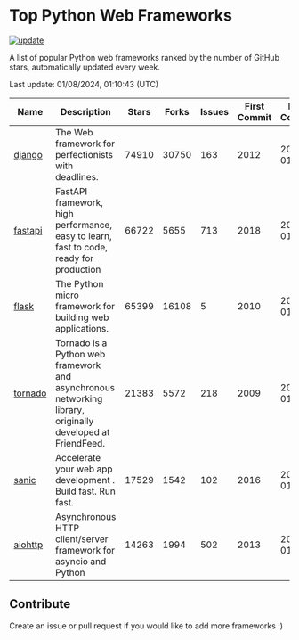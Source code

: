 # Top Python Web Frameworks

[![update](https://github.com/sunnysid3up/python-web-frameworks/actions/workflows/update.yml/badge.svg)](https://github.com/sunnysid3up/python-web-frameworks/actions/workflows/update.yml)

A list of popular Python web frameworks ranked by the number of GitHub stars, automatically updated every week.

Last update: 01/08/2024, 01:10:43 (UTC)

| Name          | Description          | Stars                     | Forks          | Issues               | First Commit        | Last Commit         |
|---------------|----------------------|---------------------------|----------------|----------------------|---------------------|---------------------|
| [django](https://github.com/django/django) | The Web framework for perfectionists with deadlines. | 74910 | 30750 | 163 | 2012 | 2024-01-08 |
| [fastapi](https://github.com/tiangolo/fastapi) | FastAPI framework, high performance, easy to learn, fast to code, ready for production | 66722 | 5655 | 713 | 2018 | 2024-01-08 |
| [flask](https://github.com/pallets/flask) | The Python micro framework for building web applications. | 65399 | 16108 | 5 | 2010 | 2024-01-08 |
| [tornado](https://github.com/tornadoweb/tornado) | Tornado is a Python web framework and asynchronous networking library, originally developed at FriendFeed. | 21383 | 5572 | 218 | 2009 | 2024-01-07 |
| [sanic](https://github.com/sanic-org/sanic) |  Accelerate your web app development . Build fast. Run fast. | 17529 | 1542 | 102 | 2016 | 2024-01-07 |
| [aiohttp](https://github.com/aio-libs/aiohttp) | Asynchronous HTTP client/server framework for asyncio and Python | 14263 | 1994 | 502 | 2013 | 2024-01-07 |

## Contribute 

Create an issue or pull request if you would like to add more frameworks :)